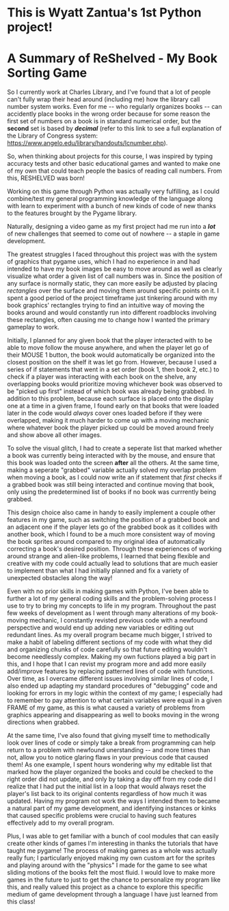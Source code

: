 # This is Wyatt Zantua's 1st Python project!

# A Summary of ReShelved - My Book Sorting Game


So I currently work at Charles Library, and I've found that a lot of people can't fully wrap their head around (including me) how the library call number system works. Even for me -- who regularly organizes books -- can accidently place books in the wrong order because for some reason the first set of numbers on a book is in standard numerical order, but the **second** set is based by ***decimal*** (refer to this link to see a full explanation of the Library of Congress system: https://www.angelo.edu/library/handouts/lcnumber.php). 

So, when thinking about projects for this course, I was inspired by typing accuracy tests and other basic educational games and wanted to make one of my own that could teach people the basics of reading call numbers. From this, RESHELVED was born!


Working on this game through Python was actually very fulfilling, as I could combine/test my general programming knowledge of the language along with learn to experiment with a bunch of new kinds of code of new thanks to the features brought by the Pygame library.

Naturally, designing a video game as my first project had me run into a ***lot*** of new challenges that seemed to come out of nowhere -- a staple in game development.

The greatest struggles I faced throughout this project was with the system of graphics that pygame uses, which I had no experience in and had intended to have my book images be easy to move around as well as clearly visualize what order a given list of call numbers was in. Since the position of any surface is normally static, they can more easily be adjusted by placing *rectangles* over the surface and moving them around specific points on it. I spent a good period of the project timeframe just tinkering around with my book graphics' rectangles trying to find an intuitive way of moving the books around and would constantly run into different roadblocks involving these rectangles, often causing me to change how I wanted the primary gameplay to work. 

Initially, I planned for any given book that the player interacted with to be able to move follow the mouse anywhere, and when the player let go of their MOUSE 1 button, the book would automatically be organized into the closest position on the shelf it was let go from. However, because I used a series of if statements that went in a set order (book 1, then book 2, etc.) to check if a player was interacting with each book on the shelve, any overlapping books would prioritize moving whichever book was observed to be "picked up first" instead of which book was already being grabbed. In addition to this problem, because each surface is placed onto the display one at a time in a given frame, I found early on that books that were loaded later in the code would *always* cover ones loaded before if they were overlapped, making it much harder to come up with a moving mechanic where whatever book the player picked up could be moved around freely and show above all other images. 

To solve the visual glitch, I had to create a seperate list that marked whether a book was currently being interacted with by the mouse, and ensure that this book was loaded onto the screen **after** all the others. At the same time, making a seperate "grabbed" variable actually solved my overlap problem when moving a book, as I could now write an if statement that *first* checks if a grabbed book was still being interacted and continue moving that book, only using the predetermined list of books if no book was currrently being grabbed. 

This design choice also came in handy to easily implement a couple other features in my game, such as switching the position of a grabbed book and an adjacent one if the player lets go of the grabbed book as it collides with another book, which I found to be a much more consistent way of moving the book sprites around compared to my original idea of automatically correcting a book's desired position. Through these experiences of working around strange and alien-like problems, I learned that being flexible and creative with my code could actually lead to solutions that are much easier to implement than what I had initially planned and fix a variety of unexpected obstacles along the way! 


Even with no prior skills in making games with Python, I've been able to further a lot of my general coding skills and the problem-solving process I use to try to bring my concepts to life in my program. Throughout the past few weeks of development as I went through many alterations of my book-moving mechanic, I constantly revisted previous code with a newfound perspective and would end up adding new variables or editing out redundant lines. As my overall program became much bigger, I strived to make a habit of labeling different sections of my code with what they did and organizing chunks of code carefully so that future editing wouldn't become needlessly complex. Making my own fuctions played a big part in this, and I hope that I can revist my program more and add more easily add/improve features by replacing patterned lines of code with functions. Over time, as I overcame different issues involving similar lines of code, I also ended up adapting my standard procedures of "debugging" code and looking for errors in my logic within the context of my game; I especially had to remember to pay attention to what certain variables were equal in a given FRAME of my game, as this is what caused a variety of problems from graphics appearing and disappearing as well to books moving in the wrong directions when grabbed. 

At the same time, I've also found that giving myself time to methodically look over lines of code or simply take a break from programming can help return to a problem with newfound unerstanding -- and more times than not, allow you to notice glaring flaws in your previous code that caused them! As one example, I spent hours wondering why my editable list that marked how the player organized the books and could be checked to the right order did not update, and only by taking a day off from my code did I realize that I had put the initial list in a loop that would always reset the player's list back to its original contents regardless of how much it was updated. Having my program not work the ways I intended them to became a natural part of my game development, and identifying instances or kinks that caused specific problems were crucial to having such features effectively add to my overall program.

Plus, I was able to get familiar with a bunch of cool modules that can easily create other kinds of games I'm interesting in thanks the tutorials that have taught me pygame! The process of making games as a whole was actually really fun; I particularly enjoyed making my own custom art for the sprites and playing around with the "physics" I made for the game to see what sliding motions of the books felt the most fluid. I would love to make more games in the future to just to get the chance to personalize my program like this, and really valued this project as a chance to explore this specific medium of game development through a language I have just learned from this class!
